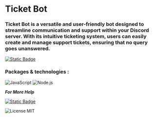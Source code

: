 # Ticket Bot

### Ticket Bot is a versatile and user-friendly bot designed to streamline communication and support within your Discord server. With its intuitive ticketing system, users can easily create and manage support tickets, ensuring that no query goes unanswered.

<a href="https://discord.com/oauth2/authorize?client_id=1276936730393448541" target="_blank">
    <img src="https://img.shields.io/badge/Invite%20me-Add%20The%20Bot%20To%20Your%20Server-green--?style=flat&logo=Discord&logoColor=fff&logoSize=90000" alt="Static Badge">
</a>


### Packages & technologies :

<p>
      <img alt="JavaScript" src="https://img.shields.io/badge/JavaScript-F7DF1E.svg?logo=javascript&logoColor=black">
      <img alt="Node.js" src="https://img.shields.io/badge/Node.js-43853D.svg?logo=node.js&logoColor=white">
 
</p>

***For More Help***

<p>
<a href="https://discord.gg/Wn6z6yD7n3" target="_blank">
    <img src="https://img.shields.io/badge/Support-Epic%20Nexus-dark_red?logo=Discord&logoColor=fff&labelColor=000000&color=%237f05e3" alt="Static Badge">
</a>
</p>
<p>

![License MIT](https://img.shields.io/badge/license-MIT-green.svg)

</p>